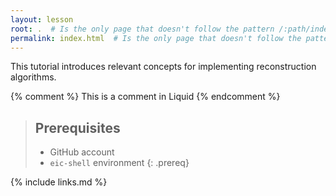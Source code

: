 ```yaml
---
layout: lesson
root: .  # Is the only page that doesn't follow the pattern /:path/index.html
permalink: index.html  # Is the only page that doesn't follow the pattern /:path/index.html
---
```


This tutorial introduces relevant concepts for implementing reconstruction algorithms.

<!-- this is an html comment -->

{% comment %} This is a comment in Liquid {% endcomment %}

> ## Prerequisites
> - GitHub account
> - `eic-shell` environment
{: .prereq}

{% include links.md %}
